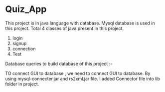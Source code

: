# Quiz_App

This project is in java language with database. Mysql database is used in this project. Total 4 classes of java present in this project.
1. login 
2. signup
3. connection
4. Test

Database queries to build database of this project :-



TO connect GUI to database , we need to connect GUI to database. By using mysql-connecter.jar and rs2xml.jar file. I added Connector file into lib folder in project.
